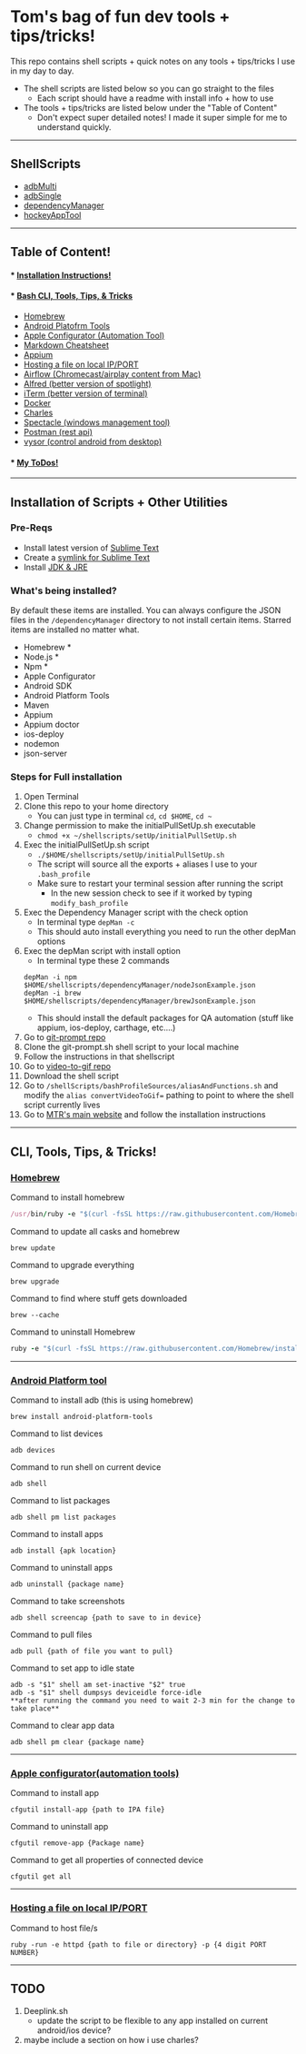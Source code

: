 # Tom's bag of fun dev tools + tips/tricks!
This repo contains shell scripts + quick notes on any tools + tips/tricks I use in my day to day.
* The shell scripts are listed below so you can go straight to the files
	* Each script should have a readme with install info + how to use
* The tools + tips/tricks are listed below under the "Table of Content"
	* Don't expect super detailed notes! I made it super simple for me to understand quickly.


---


## ShellScripts
* [adbMulti](/adbMulti)
* [adbSingle](/adbSingle)
* [dependencyManager](/dependencyManager)
* [hockeyAppTool](/hockey)


---


## Table of Content!

#### * [Installation Instructions!](#installation-of-scripts--other-utilities)

#### * [Bash CLI, Tools, Tips, & Tricks](#cli-tools-tips--tricks)
* [Homebrew](#homebrew)
* [Android Platofrm Tools](#android-platform-tool)
* [Apple Configurator (Automation Tool)](#apple-configuratorautomation-tools)
* [Markdown Cheatsheet](https://github.com/adam-p/markdown-here/wiki/Markdown-Cheatsheet)
* [Appium](http://appium.io/)
* [Hosting a file on local IP/PORT](#hosting-a-file-on-local-ipport!)
* [Airflow (Chromecast/airplay content from Mac)](https://airflowapp.com/)
* [Alfred (better version of spotlight)](https://www.alfredapp.com/)
* [iTerm (better version of terminal)](https://www.iterm2.com/)
* [Docker](https://www.docker.com/)
* [Charles](https://www.charlesproxy.com/)
* [Spectacle (windows management tool)](https://www.spectacleapp.com/)
* [Postman (rest api)](https://www.getpostman.com/)
* [vysor (control android from desktop)](https://www.vysor.io/)

#### * [My ToDos!](#todo)


---


## Installation of Scripts + Other Utilities

### Pre-Reqs
* Install latest version of [Sublime Text](https://www.sublimetext.com/)
* Create a [symlink for Sublime Text](https://olivierlacan.com/posts/launch-sublime-text-3-from-the-command-line/)
* Install [JDK & JRE](https://docs.oracle.com/javase/9/install/installation-jdk-and-jre-macos.htm#JSJIG-GUID-2FE451B0-9572-4E38-A1A5-568B77B146DE)

### What's being installed?
By default these items are installed. You can always configure the JSON files in the ```/dependencyManager``` directory to not install certain items. Starred items are installed no matter what.
* Homebrew *
* Node.js *
* Npm *
* Apple Configurator
* Android SDK
* Android Platform Tools
* Maven
* Appium
* Appium doctor
* ios-deploy
* nodemon
* json-server


### Steps for Full installation
1. Open Terminal
2. Clone this repo to your home directory
	* You can just type in terminal ```cd```, ```cd $HOME```, ```cd ~```
3. Change permission to make the initialPullSetUp.sh executable 
	* ```chmod +x ~/shellscripts/setUp/initialPullSetUp.sh```
4. Exec the initialPullSetUp.sh script
	* ```./$HOME/shellscripts/setUp/initialPullSetUp.sh```
	* The script will source all the exports + aliases I use to your ```.bash_profile```
	* Make sure to restart your terminal session after running the script
		* In the new session check to see if it worked by typing 
```modify_bash_profile```
5. Exec the Dependency Manager script with the check option
	* In terminal type ```depMan -c``` 
	* This should auto install everything you need to run the other depMan options
6. Exec the depMan script with install option
	* In terminal type these 2 commands
	```shell 
	depMan -i npm $HOME/shellscripts/dependencyManager/nodeJsonExample.json
	depMan -i brew $HOME/shellscripts/dependencyManager/brewJsonExample.json
	```
	* This should install the default packages for QA automation (stuff like appium, ios-deploy, carthage, etc....)
7. Go to [git-prompt repo](https://github.com/git/git/blob/master/contrib/completion/git-prompt.sh)
8. Clone the git-prompt.sh shell script to your local machine
9. Follow the instructions in that shellscript
10. Go to [video-to-gif repo](https://github.com/minimaxir/video-to-gif-osx)
11. Download the shell script
12. Go to ```/shellScripts/bashProfileSources/aliasAndFunctions.sh``` and modify the ```alias convertVideoToGif=``` pathing to point to where the shell script currently lives
13. Go to [MTR's main website](https://github.com/traviscross/mtr) and follow the installation instructions


---


## CLI, Tools, Tips, & Tricks!

### [Homebrew](https://brew.sh/)

Command to install homebrew
```ruby
/usr/bin/ruby -e "$(curl -fsSL https://raw.githubusercontent.com/Homebrew/install/master/install)"
```

Command to update all casks and homebrew
```shell
brew update
```

Command to upgrade everything
```shell
brew upgrade 
```

Command to find where stuff gets downloaded
```shell
brew --cache
```

Command to uninstall Homebrew
```ruby
ruby -e "$(curl -fsSL https://raw.githubusercontent.com/Homebrew/install/master/uninstall)"
```


---


### [Android Platform tool](https://developer.android.com/studio/releases/platform-tools.html)

Command to install adb (this is using homebrew)
```shell
brew install android-platform-tools
```

Command to list devices
```shell
adb devices
```

Command to run shell on current device
```shell
adb shell
```

Command to list packages
```shell
adb shell pm list packages
```

Command to install apps
```shell
adb install {apk location}
```

Command to uninstall apps
```shell
adb uninstall {package name}
```

Command to take screenshots
```shell
adb shell screencap {path to save to in device}
```

Command to pull files
```shell
adb pull {path of file you want to pull}
```

Command to set app to idle state
```shell
adb -s "$1" shell am set-inactive "$2" true
adb -s "$1" shell dumpsys deviceidle force-idle
**after running the command you need to wait 2-3 min for the change to take place**
```

Command to clear app data
```shell
adb shell pm clear {package name}
```

---


### [Apple configurator(automation tools)](https://itunes.apple.com/us/app/apple-configurator-2/id1037126344?mt=12)

Command to install app
```shell
cfgutil install-app {path to IPA file}
```

Command to uninstall app
```shell
cfgutil remove-app {Package name}
```

Command to get all properties of connected device 
```shell
cfgutil get all
```

---


### [Hosting a file on local IP/PORT](http://www.benjaminoakes.com/2013/09/13/ruby-simple-http-server-minimalist-rake/)

Command to host file/s
```shell
ruby -run -e httpd {path to file or directory} -p {4 digit PORT NUMBER}
```


---


## TODO
1. Deeplink.sh
	* update the script to be flexible to any app installed on current android/ios device?
2. maybe include a section on how i use charles?